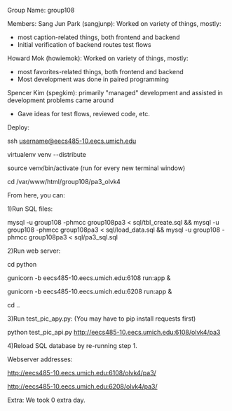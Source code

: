 Group Name: group108

Members:
Sang Jun Park (sangjunp): Worked on variety of things, mostly:
- most caption-related things, both frontend and backend
- Initial verification of backend routes test flows

Howard Mok (howiemok): Worked on variety of things, mostly:
- most favorites-related things, both frontend and backend
- Most development was done in paired programming

Spencer Kim (spegkim): primarily "managed" development and assisted in development problems came around
- Gave ideas for test flows, reviewed code, etc. 

Deploy:

ssh username@eecs485-10.eecs.umich.edu

virtualenv venv --distribute

source venv/bin/activate (run for every new terminal window)

cd /var/www/html/group108/pa3_olvk4

From here, you can:

1)Run SQL files:

mysql -u group108 -phmcc group108pa3 < sql/tbl_create.sql && mysql -u group108 -phmcc group108pa3 < sql/load_data.sql && mysql -u group108 -phmcc group108pa3 < sql/pa3_sql.sql

2)Run web server:

cd python

gunicorn -b eecs485-10.eecs.umich.edu:6108 run:app &

gunicorn -b eecs485-10.eecs.umich.edu:6208 run:app & 

cd ..

3)Run test_pic_apy.py: (You may have to pip install requests first)

python test_pic_api.py http://eecs485-10.eecs.umich.edu:6108/olvk4/pa3

4)Reload SQL database by re-running step 1. 

Webserver addresses:

http://eecs485-10.eecs.umich.edu:6108/olvk4/pa3/

http://eecs485-10.eecs.umich.edu:6208/olvk4/pa3/


Extra:
We took 0 extra day.
